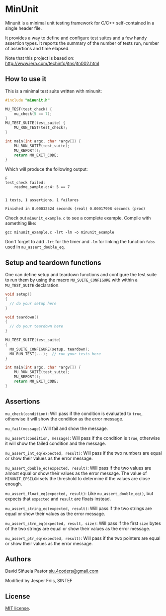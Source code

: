 MinUnit
=======
Minunit is a minimal unit testing framework for C/C++ self-contained in a
single header file.

It provides a way to define and configure test suites and a few handy assertion
types.  It reports the summary of the number of tests run, number of assertions
and time elapsed.

Note that this project is based on:
http://www.jera.com/techinfo/jtns/jtn002.html


How to use it
-------------
This is a minimal test suite written with minunit:

```c
#include "minunit.h"

MU_TEST(test_check) {
	mu_check(5 == 7);
}
MU_TEST_SUITE(test_suite) {
	MU_RUN_TEST(test_check);
}

int main(int argc, char *argv[]) {
	MU_RUN_SUITE(test_suite);
	MU_REPORT();
	return MU_EXIT_CODE;
}
```

Which will produce the following output:

```
F
test_check failed:
	readme_sample.c:4: 5 == 7


1 tests, 1 assertions, 1 failures

Finished in 0.00032524 seconds (real) 0.00017998 seconds (proc)
```

Check out `minunit_example.c` to see a complete example. Compile with something
like:

```
gcc minunit_example.c -lrt -lm -o minunit_example
```

Don't forget to add `-lrt` for the timer and `-lm` for linking the function `fabs`
used in `mu_assert_double_eq`.


Setup and teardown functions
----------------------------
One can define setup and teardown functions and configure the test suite to run
them by using the macro `MU_SUITE_CONFIGURE` with within a `MU_TEST_SUITE`
declaration.

```c
void setup()
{
  // do your setup here
}

void teardown()
{
  // do your teardown here
}

MU_TEST_SUITE(test_suite)
{
  MU_SUITE_CONFIGURE(setup, teardown);
  MU_RUN_TEST(...);  // run your tests here
}

int main(int argc, char *argv[]) {
	MU_RUN_SUITE(test_suite);
	MU_REPORT();
	return MU_EXIT_CODE;
}
```


Assertions
----------
`mu_check(condition)`: Will pass if the condition is evaluated to
`true`, otherwise it will show the condition as the error message.

`mu_fail(message)`: Will fail and show the message.

`mu_assert(condition, message)`: Will pass if the condition is `true`,
otherwise it will show the failed condition and the message.

`mu_assert_int_eq(expected, result)`: Will pass if the two numbers are
equal or show their values as the error message.

`mu_assert_double_eq(expected, result)`: Will pass if the two values
are almost equal or show their values as the error message. The value
of `MINUNIT_EPSILON` sets the threshold to determine if the values are
close enough.

`mu_assert_float_eq(expected, result)`: Like `mu_assert_double_eq()`, but
expects that `expected` and `result` are floats instead.

`mu_assert_string_eq(expected, result)`: Will pass if the two strings are equal
or show their values as the error message.

`mu_assert_strn_eq(expected, result, size)`: Will pass if the first
`size` bytes of the two strings are equal or show their values as the
error message.

`mu_assert_ptr_eq(expected, result)`: Will pass if the two pointers are equal
or show their values as the error message.



Authors
-------
David Siñuela Pastor <siu.4coders@gmail.com>

Modified by Jesper Friis, SINTEF


License
-------
[MIT license](MIT_LICENSE.txt).
